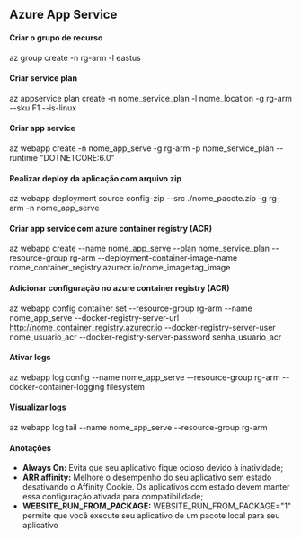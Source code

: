 ## Azure App Service

#### Criar o grupo de recurso
az group create -n rg-arm -l eastus

#### Criar service plan
az appservice plan create -n nome_service_plan -l nome_location -g rg-arm --sku F1 --is-linux

#### Criar app service
az webapp create -n nome_app_serve -g rg-arm -p nome_service_plan --runtime "DOTNETCORE:6.0"

#### Realizar deploy da aplicação com arquivo zip
az webapp deployment source config-zip --src ./nome_pacote.zip -g rg-arm -n nome_app_serve

#### Criar app service com azure container registry (ACR)
az webapp create --name nome_app_serve --plan nome_service_plan --resource-group rg-arm --deployment-container-image-name nome_container_registry.azurecr.io/nome_image:tag_image

#### Adicionar configuração no azure container registry (ACR)
az webapp config container set --resource-group rg-arm --name nome_app_serve --docker-registry-server-url http://nome_container_registry.azurecr.io --docker-registry-server-user nome_usuario_acr
--docker-registry-server-password senha_usuario_acr

#### Ativar logs
az webapp log config --name nome_app_serve --resource-group rg-arm --docker-container-logging filesystem

#### Visualizar logs
az webapp log tail --name nome_app_serve --resource-group rg-arm

#### Anotações
- <strong>Always On:</strong> Evita que seu aplicativo fique ocioso devido à inatividade; <br />
- <strong>ARR affinity:</strong> Melhore o desempenho do seu aplicativo sem estado desativando o Affinity Cookie. 
Os aplicativos com estado devem manter essa configuração ativada para compatibilidade; <br />
- <strong>WEBSITE_RUN_FROM_PACKAGE:</strong> WEBSITE_RUN_FROM_PACKAGE="1" permite que você execute seu aplicativo de um pacote local para seu aplicativo
